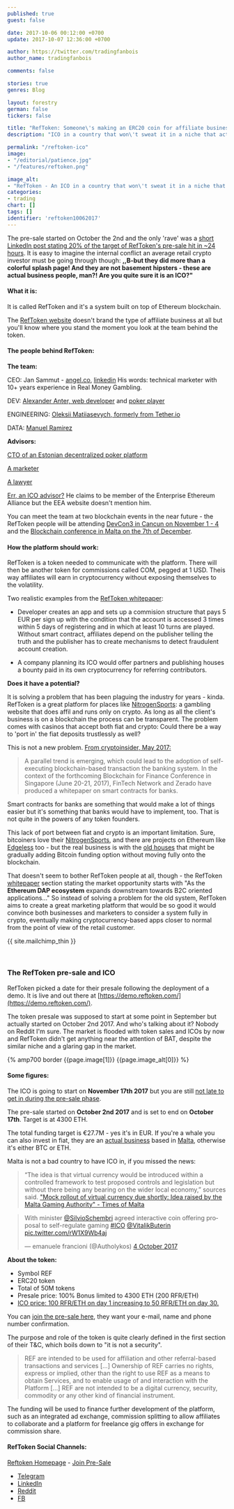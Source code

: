 ```yaml
---
published: true
guest: false

date: 2017-10-06 00:12:00 +0700
update: 2017-10-07 12:36:00 +0700

author: https://twitter.com/tradingfanbois
author_name: tradingfanbois

comments: false

stories: true
genres: Blog

layout: forestry
german: false
tickers: false

title: "RefToken: Someone\'s making an ERC20 coin for affiliate business and ethtrader isn\'t hyping it at all"
description: "ICO in a country that won\'t sweat it in a niche that actually needs the product. You wouldn\'t expect to hear about it on Reddit, would you."

permalink: "/reftoken-ico"
image:
- "/editorial/patience.jpg"
- "/features/reftoken.png"

image_alt:
- "RefToken - An ICO in a country that won\'t sweat it in a niche that actually needs this product. Of course you won\'t hear about it on Reddit."
categories:
- trading
chart: []
tags: []
identifier: 'reftoken10062017'
---
```


The pre-sale started on October the 2nd and the only 'rave' was a [short LinkedIn post stating 20% of the target of RefToken's pre-sale hit in ~24 hours](https://www.linkedin.com/feed/update/urn:li:activity:6321006569584680961). It is easy to imagine the internal conflict an average retail crypto investor must be going through though: **,,B-but they did more than a colorful splash page! And they are not basement hipsters - these are actual business people, man?! Are you quite sure it is an ICO?"**


#### What it is:

It is called RefToken and it's a system built on top of Ethereum blockchain.

The [RefToken website](https://reftoken.io) doesn't brand the type of affiliate business at all but you'll know where you stand the moment you look at the team behind the token.

#### The people behind RefToken:

**The team:**

CEO: Jan Sammut - [angel.co](https://angel.co/jan-sammut), [linkedin](https://www.linkedin.com/in/jansammut/)
His words: technical marketer with 10+ years experience in Real Money Gambling.

DEV: [Alexander Anter, web developer](https://www.linkedin.com/in/alexanderanter/) and [poker player](https://twitter.com/alexanderanter?lang=en)

ENGINEERING: [Oleksii Matiiasevych, formerly from Tether.io](https://www.linkedin.com/in/lastperson/)

DATA: [Manuel Ramirez](https://www.linkedin.com/in/manuelgranadosramirez/)

**Advisors:**

[CTO of an Estonian decentralized poker platform](https://www.linkedin.com/in/johannbarbie/)

[A marketer](https://www.linkedin.com/in/illvillja/)

[A lawyer](https://www.linkedin.com/in/christianellul/)

[Err, an ICO advisor?](https://www.linkedin.com/in/desmondmarshall/) He claims to be member of the Enterprise Ethereum Alliance but the EEA website doesn't mention him.

You can meet the team at two blockchain events in the near future - the RefToken people will be attending [DevCon3 in Cancun on November 1 - 4](https://ethereumfoundation.org/devcon3/) and the [Blockchain conference in Malta on the 7th of December](https://malta.blockchainconf.world/en).

#### How the platform should work:

RefToken is a token needed to communicate with the platform. There will then be another token for commissions called COM, pegged at 1 USD. Theis way affiliates will earn in cryptocurrency without exposing themselves to the volatility.

Two realistic examples from the [RefToken whitepaper](https://reftoken.io/uploads/reftoken-whitepaper.pdf):

* Developer creates an app and sets up a commision structure that pays 5 EUR per sign up with the condition that the account is accessed 3 times within 5 days of registering and in which at least 10
turns are played. Without smart contract, affiliates depend on the publisher telling the truth and the publisher has to create mechanisms to detect fraudulent account creation.

* A company planning its ICO would offer partners and publishing
houses a bounty paid in its own cryptocurrency for referring contributors.


**Does it have a potential?**

It is solving a problem that has been plaguing the industry for years - kinda. RefToken is a great platform for places like [NitrogenSports](https://nitrogensports.eu/r/2534547): a gambling website that does affil and runs only on crypto. As long as all the client's business is on a blockchain the process can be transparent. The problem comes with casinos that accept both fiat and crypto: Could there be a way to 'port in' the fiat deposits trustlessly as well?

This is not a new problem. [From cryptoinsider, May 2017: ](https://cryptoinsider.com/smart-contracts-real-businesses-banks/)

> A parallel trend is emerging, which could lead to the adoption of self-executing blockchain-based transaction the banking system. In the context of the forthcoming Blockchain for Finance Conference in Singapore (June 20-21, 2017), FinTech Network and Zerado have produced a whitepaper on smart contracts for banks.

Smart contracts for banks are something that would make a lot of things easier but it's something that banks would have to implement, too. That is not quite in the powers of any token founders.

This lack of port between fiat and crypto is an important limitation. Sure, bitcoiners love their [NitrogenSports](https://nitrogensports.eu/r/2534547), and there are projects on Ethereum like [Edgeless](http://edgeless.io/) too - but the real business is with the [old houses](https://www.technavio.com/report/global-media-and-entertainment-services-global-online-gambling-market-2016-2020) that might be gradually adding Bitcoin funding option without moving fully onto the blockchain.

That doesn't seem to bother RefToken people at all, though - the RefToken [whitepaper](https://reftoken.io/uploads/reftoken-whitepaper.pdf) section stating the market opportunity starts with "As the **Ethereum DAP ecosystem** expands downstream towards B2C oriented applications..." So instead of solving a problem for the old system, RefToken aims to create a great marketing platform that would be so good it would convince both businesses and marketers to consider a system fully in crypto, eventually making cryptocurrency-based apps closer to normal from the point of view of the retail customer.

{{ site.mailchimp_thin }}

<p>&nbsp;</p>

### The RefToken pre-sale and ICO

RefToken picked a date for their presale following the deployment of a demo. It is live and out there at [https://demo.reftoken.com/](https://demo.reftoken.com/).

The token presale was supposed to start at some point in September but actually started on October 2nd 2017. And who's talking about it? Nobody on Reddit I'm sure. The market is flooded with token sales and ICOs by now and RefToken didn't get anything near the attention of BAT, despite the similar niche and a glaring gap in the market.

{% amp700 border {{page.image[1]}} {{page.image_alt[0]}} %}

#### Some figures:

The ICO is going to start on **November 17th 2017** but you are still [not late to get in during the pre-sale phase](https://ico.reftoken.io/user/login/?next=/investor/dashboard/).

The pre-sale started on **October 2nd 2017** and is set to end on **October 17th**. Target is at 4300 ETH.

The total funding target is €27.7M - yes it's in EUR. If you're a whale you can also invest in fiat, they are an [actual business](https://www.crunchbase.com/organization/reftoken) based in [Malta](https://www.google.com/search?q=reftoken%20address&cad=h), otherwise it's either BTC or ETH.

Malta is not a bad country to have ICO in, if you missed the news:

> “The idea is that virtual currency would be introduced within a controlled framework to test proposed controls and legislation but without there being any bearing on the wider local economy,” sources said. ["Mock rollout of virtual currency due shortly: Idea raised by the Malta Gaming Authority" - Times of Malta](https://www.timesofmalta.com/mobile/articles/view/20170925/local/mock-rollout-of-virtual-currency-due-shortly.658821)

<blockquote class="twitter-tweet" data-lang="en-gb"><p lang="en" dir="ltr">With minister <a href="https://twitter.com/SilvioSchembri?ref_src=twsrc%5Etfw">@SilvioSchembri</a> agreed interactive coin offering proposal to self-regulate gaming <a href="https://twitter.com/hashtag/ICO?src=hash&amp;ref_src=twsrc%5Etfw">#ICO</a> <a href="https://twitter.com/VitalikButerin?ref_src=twsrc%5Etfw">@VitalikButerin</a> <a href="https://t.co/rW1X9Wb4aj">pic.twitter.com/rW1X9Wb4aj</a></p>&mdash; emanuele francioni (@Autholykos) <a href="https://twitter.com/Autholykos/status/915544847737552898?ref_src=twsrc%5Etfw">4 October 2017</a></blockquote>

**About the token:**

* Symbol REF
* ERC20 token
* Total of 50M tokens
* Presale price: 100% Bonus limited to 4300 ETH (200 RFR/ETH)
* [ICO price: 100 RFR/ETH on day 1 increasing to 50 RFR/ETH on day 30.](https://reftoken.io/ico)

You can [join the pre-sale here](https://ico.reftoken.io/user/login/?next=/investor/dashboard/), they want your e-mail, name and phone number confirmation.

The purpose and role of the token is quite clearly defined in the first section of their T&C, which boils down to "it is not a security".

> REF are intended to be used for affiliation and other referral-based transactions and services [...]
Ownership of REF carries no rights, express or implied, other than the right to use REF as a means to obtain Services, and to enable usage of and interaction with the Platform [...] REF are not intended to be a digital currency, security, commodity or any other kind of financial instrument.

The funding will be used to finance further development of the platform, such as an integrated ad exchange, commission splitting to allow affiliates to collaborate and a platform for freelance gig offers in exchange for commission share.


#### RefToken Social Channels:

[Reftoken Homepage](https://reftoken.io) - [Join Pre-Sale](https://ico.reftoken.io/user/login/?next=/investor/dashboard/)

* [Telegram](https://t.me/RefToken)
* [LinkedIn](https://www.reddit.com/r/RefToken/)
* [Reddit](https://www.reddit.com/r/RefToken/)
* [FB](https://www.facebook.com/RefToken/)
